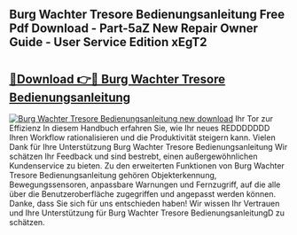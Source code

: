 ## Burg Wachter Tresore Bedienungsanleitung Free Pdf Download - Part-5aZ New Repair Owner Guide - User Service Edition xEgT2

# <h2><a href="http://df2pdy.blite.top/?on=Burg+Wachter+Tresore+Bedienungsanleitung">🔗Download 👉🔴 Burg Wachter Tresore Bedienungsanleitung</a></h2>

[![Burg Wachter Tresore Bedienungsanleitung new download](https://i.imgur.com/lujVjoI.png)](http://df2pdy.blite.top/?on=Burg+Wachter+Tresore+Bedienungsanleitung)
Ihr Tor zur Effizienz In diesem Handbuch erfahren Sie, wie Ihr neues REDDDDDDD Ihren Workflow rationalisieren und die Produktivität steigern kann. Vielen Dank für Ihre Unterstützung Burg Wachter Tresore Bedienungsanleitung Wir schätzen Ihr Feedback und sind bestrebt, einen außergewöhnlichen Kundenservice zu bieten. Zu den erweiterten Funktionen von Burg Wachter Tresore Bedienungsanleitung gehören Objekterkennung, Bewegungssensoren, anpassbare Warnungen und Fernzugriff, auf die alle über die Benutzeroberfläche zugegriffen und angepasst werden können. Danke, dass Sie sich für uns entschieden haben! Wir wissen Ihr Vertrauen und Ihre Unterstützung für Burg Wachter Tresore BedienungsanleitungD zu schätzen.
